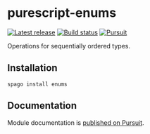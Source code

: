 # purescript-enums

[![Latest release](http://img.shields.io/github/release/purescript/purescript-enums.svg)](https://github.com/purescript/purescript-enums/releases)
[![Build status](https://github.com/purescript/purescript-enums/workflows/CI/badge.svg?branch=master)](https://github.com/purescript/purescript-enums/actions?query=workflow%3ACI+branch%3Amaster)
[![Pursuit](https://pursuit.purescript.org/packages/purescript-enums/badge)](https://pursuit.purescript.org/packages/purescript-enums)

Operations for sequentially ordered types.

## Installation

```
spago install enums
```

## Documentation

Module documentation is [published on Pursuit](http://pursuit.purescript.org/packages/purescript-enums).
